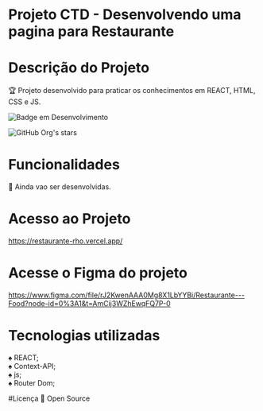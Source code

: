# Projeto CTD - Desenvolvendo uma pagina para Restaurante

# Descrição do Projeto
:trophy: Projeto desenvolvido para praticar os conhecimentos em REACT, HTML, CSS e JS.

![Badge em Desenvolvimento](http://img.shields.io/static/v1?label=STATUS&message=EM%20DESENVOLVIMENTO&color=GREEN&style=for-the-badge)

![GitHub Org's stars](https://img.shields.io/github/stars/camilafernanda?style=social)

# Funcionalidades
:rocket: Ainda vao ser desenvolvidas.

# Acesso ao Projeto
https://restaurante-rho.vercel.app/

# Acesse o Figma do projeto
https://www.figma.com/file/rJ2KwenAAA0Mg8X1LbYYBi/Restaurante---Food?node-id=0%3A1&t=AmCij3WZhEwqFQ7P-0

# Tecnologias utilizadas

:spades: REACT;<br>
:spades: Context-API;<br>
:spades: js;<br>
:spades: Router Dom;<br>

#Licença
:file_folder: Open Source

